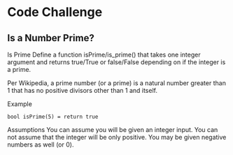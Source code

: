 <h1>Code Challenge</h1>
<h2>Is a Number Prime?</h2>

Is Prime
Define a function isPrime/is_prime() that takes one integer argument and returns true/True or false/False depending on if the integer is a prime.

Per Wikipedia, a prime number (or a prime) is a natural number greater than 1 that has no positive divisors other than 1 and itself.

Example
```
bool isPrime(5) = return true
```
Assumptions
You can assume you will be given an integer input.
You can not assume that the integer will be only positive. You may be given negative numbers as well (or 0).